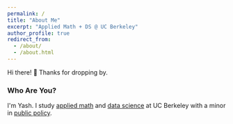 ```yaml
---
permalink: /
title: "About Me"
excerpt: "Applied Math + DS @ UC Berkeley"
author_profile: true
redirect_from: 
  - /about/
  - /about.html
---
```


Hi there! 👋 Thanks for dropping by.

### Who Are You?

I'm Yash. I study [applied math](https://math.berkeley.edu/programs/undergraduate/major/applied) and [data science](http://guide.berkeley.edu/undergraduate/degree-programs/data-science/) at UC Berkeley with a minor in [public policy](http://guide.berkeley.edu/undergraduate/degree-programs/public-policy/).

